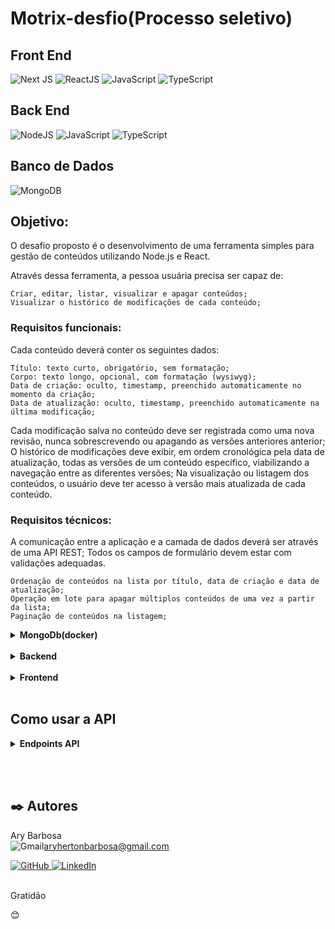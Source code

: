 # Motrix-desfio(Processo seletivo)

## Front End

![Next JS](https://img.shields.io/badge/Next-black?style=for-the-badge&logo=next.js&logoColor=white)
![ReactJS](https://img.shields.io/badge/React-20232A?style=for-the-badge&logo=react&logoColor=61DAFB)
![JavaScript](https://img.shields.io/badge/JavaScript-F7DF1E?style=for-the-badge&logo=javascript&logoColor=black)
![TypeScript](https://img.shields.io/badge/typescript-%23007ACC.svg?style=for-the-badge&logo=typescript&logoColor=white)


## Back End

![NodeJS](https://img.shields.io/badge/node.js-6DA55F?style=for-the-badge&logo=node.js&logoColor=white)
![JavaScript](https://img.shields.io/badge/JavaScript-F7DF1E?style=for-the-badge&logo=javascript&logoColor=black)
![TypeScript](https://img.shields.io/badge/typescript-%23007ACC.svg?style=for-the-badge&logo=typescript&logoColor=white)


## Banco de Dados

![MongoDB](https://img.shields.io/badge/MongoDB-%234ea94b.svg?style=for-the-badge&logo=mongodb&logoColor=white)
<!-- ![MySQL](https://img.shields.io/badge/MySQL-00000F?style=for-the-badge&logo=mysql&logoColor=white) -->

## Objetivo:

O desafio proposto é o desenvolvimento de uma ferramenta simples para gestão de conteúdos utilizando Node.js e React.


Através dessa ferramenta, a pessoa usuária precisa ser capaz de:

    Criar, editar, listar, visualizar e apagar conteúdos;
    Visualizar o histórico de modificações de cada conteúdo;

### Requisitos funcionais:

Cada conteúdo deverá conter os seguintes dados:

    Título: texto curto, obrigatório, sem formatação;
    Corpo: texto longo, opcional, com formatação (wysiwyg);
    Data de criação: oculto, timestamp, preenchido automaticamente no momento da criação;
    Data de atualização: oculto, timestamp, preenchido automaticamente na última modificação;

Cada modificação salva no conteúdo deve ser registrada como uma nova revisão, nunca sobrescrevendo ou apagando as versões anteriores anterior;
O histórico de modificações deve exibir, em ordem cronológica pela data de atualização, todas as versões de um conteúdo específico, viabilizando a navegação entre as diferentes versões;
Na visualização ou listagem dos conteúdos, o usuário deve ter acesso à versão mais atualizada de cada conteúdo.

### Requisitos técnicos:

A comunicação entre a aplicação e a camada de dados deverá ser através de uma API REST;
Todos os campos de formulário devem estar com validações adequadas.

    Ordenação de conteúdos na lista por título, data de criação e data de atualização;
    Operação em lote para apagar múltiplos conteúdos de uma vez a partir da lista;
    Paginação de conteúdos na listagem;

  <details>
  <summary><b>MongoDb(docker)</b></summary><br>
   Instale o MongoDB, ou use uma imagem do Docker

  ```
  Para usar o MongoDB com Docker, digite no teminal:
  ```
  Abra o terminal e digite:

  <code>docker pull mongo</code>

  Depois digite:

<code>docker run --name motrixMongo -p 27017:27017 -d  mongo</code>


</details>

<br>

<details>
  <summary><b>Backend</b></summary><br>

## 🚀 Instalação Back-end

### Para rodar o projeto local(na sua máquina), siga estas etapas:
```
Clonar utilizando HTTPS ou SSH

```

Clonar projeto utilizando HTTPS, digite:

<code>git clone https://github.com/aryherton/desafio-motrix.git</code>

Clonar projeto utilizando SSH, digite:

<code>git clone git@github.com:aryherton/desafio-motrix.git</code>


<br>

Entre na pasta do projeto:

<code>cd desafio-motrix</code>

Acesse a pasta backend:

<code>cd backend</code>

Instale as dependências do projeto:

<code>npm install</code>

Execute o projeto:

```
npm run start
```
</details>

<br>

<details>
  <summary><b>Frontend</b></summary><br>

Retorne para pasta do projeto(desafio-motrix), digitando:

<code>cd ..</code>

Acesse a paste "front", digitando:

<code>cd front</code>

Instale as dependencias:

<code>yarn install</code>

Inicie o projeto:

<code>yarn run dev</code>

</details>

<br>

## Como usar a API

<details>
  <summary><b>Endpoints API</b></summary><br>

## Criar tarefas

Para criar uma nova tarefa deve ser feita uma requisição do tipo POST, passando o token do usuário no "Header-Athorization". Exemplo:

URL
<code>localhost:3005/message</code>

```
Deve ser passado a seguinte estrutura de BODY:
```
<code>
{
	"title": "Texto do Titulo",
	"description": "Texto(corpo da mensagem)",
	"status": "Texto(status da mensagem)",
	"priority": "Texto(prioridade da mensagem)"
}
</code>

Resposta esperada(Status 200ok):

<code>{
	"message": "Message registered successfully"
}</code>


## Listar tarefas

Para listar as tarefas a requisição será do tipo GET, passando o token do usuário no "Header-Athorization". Exemplo de requisição:

URL
<code>localhost:3005/user/message</code>

O retorno será um JSON, com nome e e-mail do usuário e um campo "arrMessage" que é um array de mensagens(tipo objeto). Se não houver mensagens cadastradas, o campo "arrMessage" retorna um array vazio([]).

## Excluir tarefas

Para excluir um tarefa a api espera uma requisição DELETE, conforme o exemplo abaixo:

URL
<code>localhost:3005/message</code>

A requisição deve conter um body com uma array de string(id da mensagem), Exemplo:

Body:

<code>["63135dbe27fdd57229eb7120"]</code>

Resposta:

<code>{
	"message": "Message successfully deleted"
}</code>

## Editar tarefas

Para editar uma tarefa a requisição é do tipo PUT, conforme no exemplo abaixo:

URL
<code>localhost:3005/message</code>

Body:

<code>{
	"title": "Texto do Titulo",
	"description": "Texto(corpo da mensagem)",
	"status": "Texto(status da mensagem)",
	"priority": "Texto(prioridade da mensagem)"
  "_id": "6316619165e08ca77e8cd1cc"
}</code>

Retorno experado:

<code>{
	"message": "Match updated successfully"
}</code>

## Historico da mensagem

Para pegar o histórico de atualização da mensagem, de forma ordenada(crescente decrescente), a requisição é do tipo POST, passando na URL o "id" da mensagem e um body com o tipo de ordenação, conforme exemplo:

URL
<code>localhost:3005/message/6316619165e08ca77e8cd1cc</code>

Body:

<code>{
	"data": {
	"typeSort": "asc"
}
}</code>

O retorno esperado será:

<code>
{
	"message": [
		{
			"_id": "6316619165e08ca77e8cd1cc",
			"historyUpdate": [
				{
        	"title": "Texto do Titulo",
        	"description": "Texto(corpo da mensagem)",
        	"status": "Texto(status da mensagem)",
        	"priority": "Texto(prioridade da mensagem)"
          "_id": "6316619165e08ca77e8cd1cc"
        },
			]
		}
	]
}</code>

</details>

<br><br>

## ✒️ Autores

Ary Barbosa<br>
![Gmail](https://img.shields.io/badge/Gmail-D14836?style=for-the-badge&logo=gmail&logoColor=white)aryhertonbarbosa@gmail.com

<a href="https://github.com/aryherton">![GitHub](https://img.shields.io/badge/github-%23121011.svg?style=for-the-badge&logo=github&logoColor=white)
<a href="https://www.linkedin.com/in/aryherton/">![LinkedIn](https://img.shields.io/badge/linkedin-%230077B5.svg?style=for-the-badge&logo=linkedin&logoColor=white)</a><br /><br />


Gratidão

 😊


<!--
## Interface do Projeto

![Project](readmeFiles/TODOLIST.gif)

<br>

[⬆ Voltar ao topo](#ebytr-lista-de-tarefas)<br> -->

